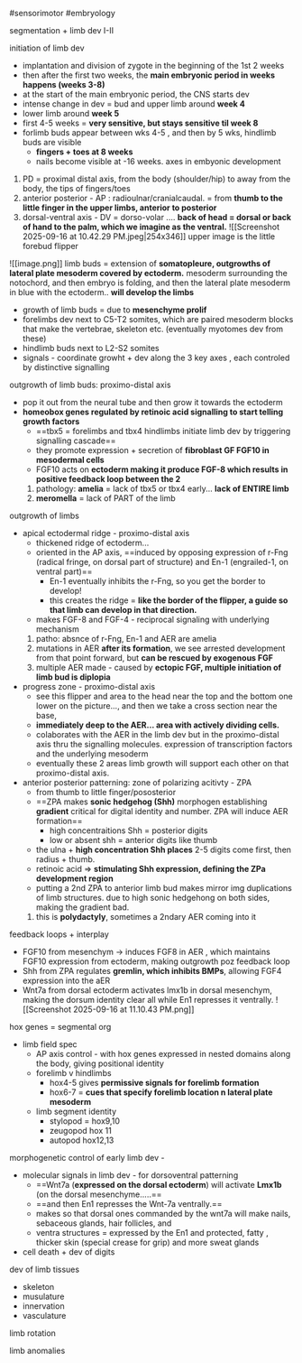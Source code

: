 #sensorimotor #embryology 

segmentation + limb dev I-II

initiation of limb dev
- implantation and division of zygote in the beginning of the 1st 2 weeks 
- then after the first two weeks, the **main embryonic period in weeks happens (weeks 3-8)**
- at the start of the main embryonic period, the CNS starts dev
- intense change in dev = bud and upper limb around **week 4**
- lower limb around **week 5**
- first 4-5 weeks = **very sensitive, but stays sensitive til week 8**
- forlimb buds appear between wks 4-5 , and then by 5 wks, hindlimb buds are visible 
	- **fingers + toes at 8 weeks**
	- nails become visible at -16 weeks. 
axes in embyonic development
1. PD = proximal distal axis, from the body (shoulder/hip) to away from the body, the tips of fingers/toes
2. anterior posterior - AP : radioulnar/cranialcaudal. = from **thumb to the little finger in the upper limbs, anterior to posterior**
3. dorsal-ventral axis - DV = dorso-volar .... **back of head = dorsal or back of hand to the palm, which we imagine as the ventral.**
![[Screenshot 2025-09-16 at 10.42.29 PM.jpeg|254x346]]
upper image is the little forebud flipper 

![[image.png]]
limb buds = extension of **somatopleure, outgrowths of lateral plate mesoderm covered by ectoderm.** mesoderm surrounding the notochord, and then embryo is folding, and then the lateral plate mesoderm in blue with the ectoderm.. **will develop the limbs**
- growth of limb buds = due to **mesenchyme prolif**
- forelimbs dev next to C5-T2 somites, which are paired mesoderm blocks that make the vertebrae, skeleton etc. (eventually myotomes dev from these)
- hindlimb buds next to L2-S2 somites
- signals - coordinate growht + dev along the 3 key axes , each controled by distinctive signalling 

outgrowth of limb buds: proximo-distal axis
- pop it out from the neural tube and then grow it towards the ectoderm 
- **homeobox genes regulated by retinoic acid signalling to start telling growth factors**
	- ==tbx5 = forelimbs and tbx4 hindlimbs initiate limb dev by triggering signalling cascade==
	- they promote expression + secretion of **fibroblast GF FGF10 in mesodermal cells**
	- FGF10 acts on **ectoderm making it produce FGF-8 which results in positive feedback loop between the 2**
	1. pathology: **amelia** = lack of tbx5 or tbx4 early... **lack of ENTIRE limb**
	2. **meromella** = lack of PART of the limb 


outgrowth of limbs
- apical ectodermal ridge - proximo-distal axis
	- thickened ridge of ectoderm...
	- oriented in the AP axis, ==induced by opposing expression of r-Fng (radical fringe, on dorsal part of structure) and En-1 (engrailed-1, on ventral part)==
		- En-1 eventually inhibits the r-Fng, so you get the border to develop! 
		- this creates the ridge = **like the border of the flipper, a guide so that limb can develop in that direction.**
	- makes FGF-8 and FGF-4 - reciprocal signaling with underlying mechanism 
	1. patho: absnce of r-Fng, En-1 and AER are amelia
	2. mutations in AER **after its formation**, we see arrested development from that point forward, but **can be rescued by exogenous FGF**
	3. multiple AER made - caused by **ectopic FGF, multiple initiation of limb bud is diplopia**
- progress zone - proximo-distal axis 
	- see this flipper and area to the head near the top and the bottom one lower on the picture..., and then we  take a cross section near the base,
	- **immediately deep to the AER... area with actively dividing cells.**
	- colaborates with the AER in the limb dev but in the proximo-distal axis thru the signalling molecules. expression of transcription factors and the underlying mesoderm 
	- eventually these 2 areas limb growth will support each other on that proximo-distal axis. 
- anterior posterior patterning: zone of polarizing acitivty - ZPA
	- from thumb to little finger/pososterior
	- ==ZPA makes **sonic hedgehog (Shh)** morphogen establishing **gradient** critical for digital identity and number. ZPA will induce AER formation==
		- high concentraitions Shh = posterior digits
		- low or absent shh = anterior digits like thumb 
	- the ulna + **high concentration Shh places** 2-5 digits come first, then radius + thumb. 
	- retinoic acid => **stimulating Shh expression, defining the ZPa development region**
	- putting a 2nd ZPA to anterior limb bud makes mirror img duplications of limb structures. due to high sonic hedgehong on both sides, making the gradient bad. 
	1. this is **polydactyly**, sometimes a 2ndary AER coming into it  

feedback loops + interplay 
- FGF10 from mesenchym -> induces FGF8 in AER , which maintains FGF10 expression from ectoderm, making outgrowth poz feedback loop 
- Shh from ZPA regulates **gremlin, which inhibits BMPs**, allowing FGF4 expression into the aER 
- Wnt7a from dorsal ectoderm activates lmx1b in dorsal mesenchym, making the dorsum identity clear all while En1 represses it ventrally. 
![[Screenshot 2025-09-16 at 11.10.43 PM.png]]

hox genes = segmental org
- limb field spec 
	- AP axis control - with hox genes expressed in nested domains along the body, giving positional identity 
	- forelimb v hindlimbs
		- hox4-5 gives **permissive signals for forelimb formation**
		- hox6-7 = **cues that specify forelimb location n lateral plate mesoderm**
	- limb segment identity 
		- stylopod = hox9,10
		- zeugopod hox 11
		- autopod hox12,13


morphogenetic control of early limb dev - 
- molecular signals in limb dev - for dorsoventral patterning 
	- ==Wnt7a (**expressed on the dorsal ectoderm**) will activate **Lmx1b** (on the dorsal mesenchyme.....== 
	- ==and then En1 represses the Wnt-7a ventrally.== 
	- makes so that dorsal ones commanded by the wnt7a will make nails, sebaceous glands, hair follicles, and
	- ventra structures = expressed by the En1 and protected, fatty , thicker skin (special crease for grip) and more sweat glands 
- cell death + dev of digits

dev of limb tissues
- skeleton 
- musulature
- innervation
- vasculature

limb rotation 

limb anomalies 